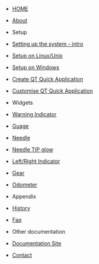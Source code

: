 <!-- docs/_sidebar.md -->


* [HOME](./)

* [About](./about/index) 

* Setup
* [Setting up the system - intro](setting_up_the_system.md)
 * [Setup on Linux/Unix](setting_up_the_system_on_unix.md)
 * [Setup on Windows](setting_up_the_system_on_windows.md)

* [Create QT Quick Application](./create_QT_Quick_Application.md)

* [Customise QT Quick Application](./customise_QT_Quick_Application.md)

* Widgets
 * [Warning Indicator](./warning_indicator.md) 
 * [Guage](./Guage.md)
 * [Needle](./Needle.md)
 * [Needle TIP glow](./Needle_tip_glow.md)
 * [Left/Right Indicator](./left_right_indicator.md) 
 * [Gear](./Gear.md) 
 * [Odometer](./Odometer.md) 
 
  
* Appendix
 * [History](./history.md)
 * [Faq](./faq.md)

* Other documentation
 *  [Documentation Site](https://github.com/dinguluer/QAClib)

* [Contact](./contact/index)


